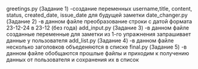 greetings.py (Задание 1)
-создание переменных username,title, content, status, created_date, issue_date для будущей заметки
date_changer.py (Задание 2)
-в данном файле преобразование строки с датой формата 23-12-24 в 23-12 (без года)
add_input.py (Задание 3)
-в данном файле созданные переменные для заметки из 1-го упражнения запрашивает данные у пользователя
add_list.py (Задание 4)
-в данном файле несколько заголовков объеденяются в списке
final.py (Задание 5)
-в данном файле обобщаются прошлые файлы и приходим к получению данных от пользователя и сохранения их в список 
